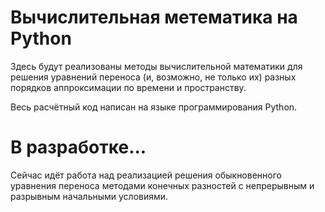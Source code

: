 # Вычислительная метематика на Python

Здесь будут реализованы методы вычислительной математики для решения уравнений переноса (и, возможно, не только их) разных порядков аппроксимации по времени и пространству.

Весь расчётный код написан на языке программирования Python.

# В разработке...

Сейчас идёт работа над реализацией решения обыкновенного уравнения переноса методами конечных разностей с непрерывным и разрывным начальными условиями.
